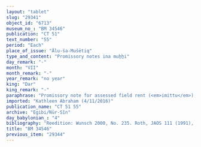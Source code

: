 ```yaml
---
layout: "tablet"
slug: "29341"
object_id: "6713"
museum_no_: "BM 34546"
publication: "CT 51"
text_number: "55"
period: "Each"
place_of_issue: "Ālu-ša-Mušētiq"
type_and_content: "Promissory notes ina muẖẖi"
day_remark: "-"
month: "VII"
month_remark: "-"
year_remark: "no year"
king: "Dar"
king_remark: "-"
paraphrase: "Promissory note for assessed field rent (<em>imittu</em>), to be delivered in dates.<br /> <strong>B</strong> owes 10 kor of dates, the assessed field rent (<em>imitti eqli</em>) on land that belongs to <strong><sup>f</sup>A</strong>&#39;s dowry (<em>nudunn&ucirc;</em>). It is her 1/5<sup>th</sup> share in the rent income that she earns together with <strong>C</strong>. <strong>B</strong> should deliver the dates (- it is not explicitly said to whom -) in one payment according to the measure of <strong><sup>f</sup>A</strong> &#39;s father. Delivery is due in Arahsamna (VIII). He should also deliver the usual by-products of the date cultivation: for each kor of dates he shall give spathes (<em>tuhallu</em>), spadices (<em>gip&ucirc;</em>), fibres (<em>mangagu</em>), a load of firewood, (and) 1 <em>darīku</em>-container. There is still another claim (<em>ra&scaron;ūtu</em>) against <strong>B</strong> that is still pending. The settlement of accounts (<em>epi&scaron;ti nikkassi</em>) with the debtor concerning the <em>imittu</em>-dates of the 26<sup>th</sup> year is not yet completed (<em>qat&ucirc;</em>). Witnesses.<br /> &nbsp;<br /> <strong><sup>f</sup></strong><strong>A&nbsp;</strong>=&nbsp;<sup>f</sup>Eri&scaron;tu, daughter of <strong>D</strong>; <strong>B&nbsp;</strong>= Madān-iddin/ Ubār//Itinnu; <strong>C&nbsp;</strong>= Marduk-&scaron;umu-ibni/Nab&ucirc;-&scaron;arru-uṣur; <strong>D&nbsp;</strong>= Marduk-nāṣir-apli/Itti-Marduk-balāṭu//Egibi"
imported: "Kathleen Abraham (4/11/2016)"
publication_name: "CT 51 55"
archive: "Egibi/Nūr-Sîn"
day_babylonian_: "4"
bibliography: "Reedition: Wunsch 2000, No. 235. Roth, JAOS 111 (1991), 19-37 30, note 33"
title: "BM 34546"
previous_item: "29344"
---
```

